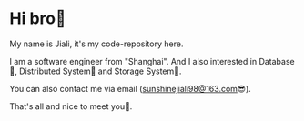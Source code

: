 # Hi bro🤖

My name is Jiali, it's my code-repository here.

I am a software engineer from "Shanghai". And I also interested in Database🚀, Distributed System💫 and Storage System🎯.

You can also contact me via email (sunshinejiali98@163.com😎).

That's all and nice to meet you🤗.
